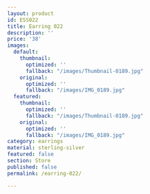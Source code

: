 ```yaml
---
layout: product
id: ESS022
title: Earring 022
description: ''
price: '38'
images:
  default:
    thumbnail:
      optimized: ''
      fallback: "/images/Thumbnail-0189.jpg"
    original:
      optimized: ''
      fallback: "/images/IMG_0189.jpg"
  featured:
    thumbnail:
      optimized: ''
      fallback: "/images/Thumbnail-0189.jpg"
    original:
      optimized: ''
      fallback: "/images/IMG_0189.jpg"
category: earrings
material: sterling-silver
featured: false
section: Store
published: false
permalink: /earring-022/

---
```

